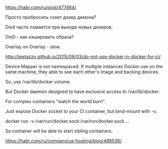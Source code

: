 https://habr.com/ru/post/477464/

Просто пробросить сокет докер демона?

Dind часто ломается при выходе новых докеров.

DinD - как кэшировать образа?

Overlay on Overlay - slow.

http://jpetazzo.github.io/2015/09/03/do-not-use-docker-in-docker-for-ci/


Device Mapper is not namespaced.
If multiple instances Docker use on the same machine, they able to see
each other's image and backing devices.

So, use /var/lib/docker volume.

But Docker daemon designed to have exclusive access to /var/lib/docker.

For complex containers "watch the world burn".

Just expose Docker socket to your CI container,
but bind-mount with -v.

docker run -v /var/run/docker.sock:/var/run/docker.sock ...

So container will be able to start sibling containers.

https://habr.com/ru/company/ua-hosting/blog/488536/



